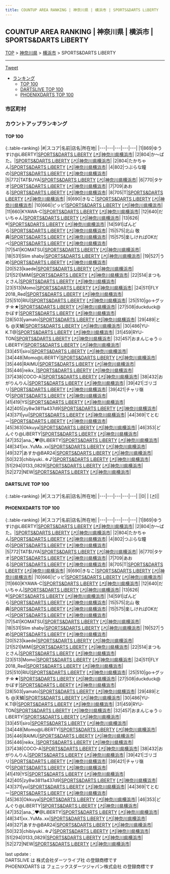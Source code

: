 ```yaml
---
title: COUNTUP AREA RANKING | 神奈川県 | 横浜市 | SPORTS&DARTS LiBERTY
---
```

## COUNTUP AREA RANKING | 神奈川県 | 横浜市 | SPORTS&DARTS LiBERTY

[TOP](/darts/rank/) > [神奈川県](/darts/rank/神奈川県/) > [横浜市](/darts/rank/神奈川県/横浜市/) > SPORTS&DARTS LiBERTY

___

<a href="https://twitter.com/share?ref_src=twsrc%5Etfw" data-text="COUNTUP AREA RANKING | 神奈川県横浜市SPORTS&DARTS LiBERTY" class="twitter-share-button" data-hashtags="DARTSLIVE,PHOENIXDARTS,darts,ダーツ" data-show-count="false">Tweet</a>

* [ランキング](#カウントアップランキング)
    * [TOP 100](#top-100)
    * [DARTSLIVE TOP 100](#dartslive-top-100)
    * [PHOENIXDARTS TOP 100](#phoenixdarts-top-100)

### 市区町村

<ul>

</ul>

### カウントアップランキング

#### TOP 100



{:.table-ranking}
|#|スコア|名前|店名|所在地|
|---|---|---|---|---|
|1|869|<span class="rank-name-pd">ゆうすけ@LiBERTY</span>|<a href="/darts/rank/shops/71620.html">SPORTS&DARTS LiBERTY</a> <a href="https://vs.phoenixdarts.com/jp/shop/shopDetailInfo/s_71620?s_seq=71620">[↗]</a>|<a href="/darts/rank/神奈川県/横浜市">神奈川県横浜市</a>|
|2|804|<span class="rank-name-pd">か〜ばた。</span>|<a href="/darts/rank/shops/71620.html">SPORTS&DARTS LiBERTY</a> <a href="https://vs.phoenixdarts.com/jp/shop/shopDetailInfo/s_71620?s_seq=71620">[↗]</a>|<a href="/darts/rank/神奈川県/横浜市">神奈川県横浜市</a>|
|2|804|<span class="rank-name-pd">たかちゃん</span>|<a href="/darts/rank/shops/71620.html">SPORTS&DARTS LiBERTY</a> <a href="https://vs.phoenixdarts.com/jp/shop/shopDetailInfo/s_71620?s_seq=71620">[↗]</a>|<a href="/darts/rank/神奈川県/横浜市">神奈川県横浜市</a>|
|4|802|<span class="rank-name-pd">つぶらな瞳の</span>|<a href="/darts/rank/shops/71620.html">SPORTS&DARTS LiBERTY</a> <a href="https://vs.phoenixdarts.com/jp/shop/shopDetailInfo/s_71620?s_seq=71620">[↗]</a>|<a href="/darts/rank/神奈川県/横浜市">神奈川県横浜市</a>|
|5|772|<span class="rank-name-pd">TAT$UYA</span>|<a href="/darts/rank/shops/71620.html">SPORTS&DARTS LiBERTY</a> <a href="https://vs.phoenixdarts.com/jp/shop/shopDetailInfo/s_71620?s_seq=71620">[↗]</a>|<a href="/darts/rank/神奈川県/横浜市">神奈川県横浜市</a>|
|6|770|<span class="rank-name-pd">タケオ</span>|<a href="/darts/rank/shops/71620.html">SPORTS&DARTS LiBERTY</a> <a href="https://vs.phoenixdarts.com/jp/shop/shopDetailInfo/s_71620?s_seq=71620">[↗]</a>|<a href="/darts/rank/神奈川県/横浜市">神奈川県横浜市</a>|
|7|709|<span class="rank-name-pd">あおる</span>|<a href="/darts/rank/shops/71620.html">SPORTS&DARTS LiBERTY</a> <a href="https://vs.phoenixdarts.com/jp/shop/shopDetailInfo/s_71620?s_seq=71620">[↗]</a>|<a href="/darts/rank/神奈川県/横浜市">神奈川県横浜市</a>|
|8|705|<span class="rank-name-pd">T</span>|<a href="/darts/rank/shops/71620.html">SPORTS&DARTS LiBERTY</a> <a href="https://vs.phoenixdarts.com/jp/shop/shopDetailInfo/s_71620?s_seq=71620">[↗]</a>|<a href="/darts/rank/神奈川県/横浜市">神奈川県横浜市</a>|
|9|690|<span class="rank-name-pd">きなこ</span>|<a href="/darts/rank/shops/71620.html">SPORTS&DARTS LiBERTY</a> <a href="https://vs.phoenixdarts.com/jp/shop/shopDetailInfo/s_71620?s_seq=71620">[↗]</a>|<a href="/darts/rank/神奈川県/横浜市">神奈川県横浜市</a>|
|10|666|<span class="rank-name-pd">ピッピ</span>|<a href="/darts/rank/shops/71620.html">SPORTS&DARTS LiBERTY</a> <a href="https://vs.phoenixdarts.com/jp/shop/shopDetailInfo/s_71620?s_seq=71620">[↗]</a>|<a href="/darts/rank/神奈川県/横浜市">神奈川県横浜市</a>|
|11|660|<span class="rank-name-pd">KYAWA-C</span>|<a href="/darts/rank/shops/71620.html">SPORTS&DARTS LiBERTY</a> <a href="https://vs.phoenixdarts.com/jp/shop/shopDetailInfo/s_71620?s_seq=71620">[↗]</a>|<a href="/darts/rank/神奈川県/横浜市">神奈川県横浜市</a>|
|12|640|<span class="rank-name-pd">だいちゃん</span>|<a href="/darts/rank/shops/71620.html">SPORTS&DARTS LiBERTY</a> <a href="https://vs.phoenixdarts.com/jp/shop/shopDetailInfo/s_71620?s_seq=71620">[↗]</a>|<a href="/darts/rank/神奈川県/横浜市">神奈川県横浜市</a>|
|13|626|<span class="rank-name-pd">®️</span>|<a href="/darts/rank/shops/71620.html">SPORTS&DARTS LiBERTY</a> <a href="https://vs.phoenixdarts.com/jp/shop/shopDetailInfo/s_71620?s_seq=71620">[↗]</a>|<a href="/darts/rank/神奈川県/横浜市">神奈川県横浜市</a>|
|14|591|<span class="rank-name-pd">ぱんどら</span>|<a href="/darts/rank/shops/71620.html">SPORTS&DARTS LiBERTY</a> <a href="https://vs.phoenixdarts.com/jp/shop/shopDetailInfo/s_71620?s_seq=71620">[↗]</a>|<a href="/darts/rank/神奈川県/横浜市">神奈川県横浜市</a>|
|15|575|<span class="rank-name-pd">北山 敬典</span>|<a href="/darts/rank/shops/71620.html">SPORTS&DARTS LiBERTY</a> <a href="https://vs.phoenixdarts.com/jp/shop/shopDetailInfo/s_71620?s_seq=71620">[↗]</a>|<a href="/darts/rank/神奈川県/横浜市">神奈川県横浜市</a>|
|15|575|<span class="rank-name-pd">楽しければOKだべ</span>|<a href="/darts/rank/shops/71620.html">SPORTS&DARTS LiBERTY</a> <a href="https://vs.phoenixdarts.com/jp/shop/shopDetailInfo/s_71620?s_seq=71620">[↗]</a>|<a href="/darts/rank/神奈川県/横浜市">神奈川県横浜市</a>|
|17|541|<span class="rank-name-pd">KOMATSU</span>|<a href="/darts/rank/shops/71620.html">SPORTS&DARTS LiBERTY</a> <a href="https://vs.phoenixdarts.com/jp/shop/shopDetailInfo/s_71620?s_seq=71620">[↗]</a>|<a href="/darts/rank/神奈川県/横浜市">神奈川県横浜市</a>|
|18|531|<span class="rank-name-pd">Slim shaby</span>|<a href="/darts/rank/shops/71620.html">SPORTS&DARTS LiBERTY</a> <a href="https://vs.phoenixdarts.com/jp/shop/shopDetailInfo/s_71620?s_seq=71620">[↗]</a>|<a href="/darts/rank/神奈川県/横浜市">神奈川県横浜市</a>|
|19|527|<span class="rank-name-pd">うめ</span>|<a href="/darts/rank/shops/71620.html">SPORTS&DARTS LiBERTY</a> <a href="https://vs.phoenixdarts.com/jp/shop/shopDetailInfo/s_71620?s_seq=71620">[↗]</a>|<a href="/darts/rank/神奈川県/横浜市">神奈川県横浜市</a>|
|20|523|<span class="rank-name-pd">kaede</span>|<a href="/darts/rank/shops/71620.html">SPORTS&DARTS LiBERTY</a> <a href="https://vs.phoenixdarts.com/jp/shop/shopDetailInfo/s_71620?s_seq=71620">[↗]</a>|<a href="/darts/rank/神奈川県/横浜市">神奈川県横浜市</a>|
|21|521|<span class="rank-name-pd">MIMI</span>|<a href="/darts/rank/shops/71620.html">SPORTS&DARTS LiBERTY</a> <a href="https://vs.phoenixdarts.com/jp/shop/shopDetailInfo/s_71620?s_seq=71620">[↗]</a>|<a href="/darts/rank/神奈川県/横浜市">神奈川県横浜市</a>|
|22|514|<span class="rank-name-pd">まつもとさん</span>|<a href="/darts/rank/shops/71620.html">SPORTS&DARTS LiBERTY</a> <a href="https://vs.phoenixdarts.com/jp/shop/shopDetailInfo/s_71620?s_seq=71620">[↗]</a>|<a href="/darts/rank/神奈川県/横浜市">神奈川県横浜市</a>|
|23|513|<span class="rank-name-pd">Momo</span>|<a href="/darts/rank/shops/71620.html">SPORTS&DARTS LiBERTY</a> <a href="https://vs.phoenixdarts.com/jp/shop/shopDetailInfo/s_71620?s_seq=71620">[↗]</a>|<a href="/darts/rank/神奈川県/横浜市">神奈川県横浜市</a>|
|24|511|<span class="rank-name-pd">FLY 2018_Red</span>|<a href="/darts/rank/shops/71620.html">SPORTS&DARTS LiBERTY</a> <a href="https://vs.phoenixdarts.com/jp/shop/shopDetailInfo/s_71620?s_seq=71620">[↗]</a>|<a href="/darts/rank/神奈川県/横浜市">神奈川県横浜市</a>|
|25|510|<span class="rank-name-pd">RIU</span>|<a href="/darts/rank/shops/71620.html">SPORTS&DARTS LiBERTY</a> <a href="https://vs.phoenixdarts.com/jp/shop/shopDetailInfo/s_71620?s_seq=71620">[↗]</a>|<a href="/darts/rank/神奈川県/横浜市">神奈川県横浜市</a>|
|25|510|<span class="rank-name-pd">go→グッチ☆★</span>|<a href="/darts/rank/shops/71620.html">SPORTS&DARTS LiBERTY</a> <a href="https://vs.phoenixdarts.com/jp/shop/shopDetailInfo/s_71620?s_seq=71620">[↗]</a>|<a href="/darts/rank/神奈川県/横浜市">神奈川県横浜市</a>|
|27|508|<span class="rank-name-pd">duckduck@かぼす</span>|<a href="/darts/rank/shops/71620.html">SPORTS&DARTS LiBERTY</a> <a href="https://vs.phoenixdarts.com/jp/shop/shopDetailInfo/s_71620?s_seq=71620">[↗]</a>|<a href="/darts/rank/神奈川県/横浜市">神奈川県横浜市</a>|
|28|503|<span class="rank-name-pd">yamato</span>|<a href="/darts/rank/shops/71620.html">SPORTS&DARTS LiBERTY</a> <a href="https://vs.phoenixdarts.com/jp/shop/shopDetailInfo/s_71620?s_seq=71620">[↗]</a>|<a href="/darts/rank/神奈川県/横浜市">神奈川県横浜市</a>|
|29|489|<span class="rank-name-pd">と も @天鱗</span>|<a href="/darts/rank/shops/71620.html">SPORTS&DARTS LiBERTY</a> <a href="https://vs.phoenixdarts.com/jp/shop/shopDetailInfo/s_71620?s_seq=71620">[↗]</a>|<a href="/darts/rank/神奈川県/横浜市">神奈川県横浜市</a>|
|30|486|<span class="rank-name-pd">YU-K.T@</span>|<a href="/darts/rank/shops/71620.html">SPORTS&DARTS LiBERTY</a> <a href="https://vs.phoenixdarts.com/jp/shop/shopDetailInfo/s_71620?s_seq=71620">[↗]</a>|<a href="/darts/rank/神奈川県/横浜市">神奈川県横浜市</a>|
|31|459|<span class="rank-name-pd">RYU-TON</span>|<a href="/darts/rank/shops/71620.html">SPORTS&DARTS LiBERTY</a> <a href="https://vs.phoenixdarts.com/jp/shop/shopDetailInfo/s_71620?s_seq=71620">[↗]</a>|<a href="/darts/rank/神奈川県/横浜市">神奈川県横浜市</a>|
|32|457|<span class="rank-name-pd">おまんじゅう☺︎LiBERTY</span>|<a href="/darts/rank/shops/71620.html">SPORTS&DARTS LiBERTY</a> <a href="https://vs.phoenixdarts.com/jp/shop/shopDetailInfo/s_71620?s_seq=71620">[↗]</a>|<a href="/darts/rank/神奈川県/横浜市">神奈川県横浜市</a>|
|33|451|<span class="rank-name-pd">siro</span>|<a href="/darts/rank/shops/71620.html">SPORTS&DARTS LiBERTY</a> <a href="https://vs.phoenixdarts.com/jp/shop/shopDetailInfo/s_71620?s_seq=71620">[↗]</a>|<a href="/darts/rank/神奈川県/横浜市">神奈川県横浜市</a>|
|34|448|<span class="rank-name-pd">Momo@LiBERTY</span>|<a href="/darts/rank/shops/71620.html">SPORTS&DARTS LiBERTY</a> <a href="https://vs.phoenixdarts.com/jp/shop/shopDetailInfo/s_71620?s_seq=71620">[↗]</a>|<a href="/darts/rank/神奈川県/横浜市">神奈川県横浜市</a>|
|35|446|<span class="rank-name-pd">RAIMU</span>|<a href="/darts/rank/shops/71620.html">SPORTS&DARTS LiBERTY</a> <a href="https://vs.phoenixdarts.com/jp/shop/shopDetailInfo/s_71620?s_seq=71620">[↗]</a>|<a href="/darts/rank/神奈川県/横浜市">神奈川県横浜市</a>|
|35|446|<span class="rank-name-pd">reikx_</span>|<a href="/darts/rank/shops/71620.html">SPORTS&DARTS LiBERTY</a> <a href="https://vs.phoenixdarts.com/jp/shop/shopDetailInfo/s_71620?s_seq=71620">[↗]</a>|<a href="/darts/rank/神奈川県/横浜市">神奈川県横浜市</a>|
|37|438|<span class="rank-name-pd">COCO-A</span>|<a href="/darts/rank/shops/71620.html">SPORTS&DARTS LiBERTY</a> <a href="https://vs.phoenixdarts.com/jp/shop/shopDetailInfo/s_71620?s_seq=71620">[↗]</a>|<a href="/darts/rank/神奈川県/横浜市">神奈川県横浜市</a>|
|38|432|<span class="rank-name-pd">おがりんりん</span>|<a href="/darts/rank/shops/71620.html">SPORTS&DARTS LiBERTY</a> <a href="https://vs.phoenixdarts.com/jp/shop/shopDetailInfo/s_71620?s_seq=71620">[↗]</a>|<a href="/darts/rank/神奈川県/横浜市">神奈川県横浜市</a>|
|39|421|<span class="rank-name-pd">ゴリゴリ</span>|<a href="/darts/rank/shops/71620.html">SPORTS&DARTS LiBERTY</a> <a href="https://vs.phoenixdarts.com/jp/shop/shopDetailInfo/s_71620?s_seq=71620">[↗]</a>|<a href="/darts/rank/神奈川県/横浜市">神奈川県横浜市</a>|
|39|421|<span class="rank-name-pd">チャリ嶺♡</span>|<a href="/darts/rank/shops/71620.html">SPORTS&DARTS LiBERTY</a> <a href="https://vs.phoenixdarts.com/jp/shop/shopDetailInfo/s_71620?s_seq=71620">[↗]</a>|<a href="/darts/rank/神奈川県/横浜市">神奈川県横浜市</a>|
|41|419|<span class="rank-name-pd">YS</span>|<a href="/darts/rank/shops/71620.html">SPORTS&DARTS LiBERTY</a> <a href="https://vs.phoenixdarts.com/jp/shop/shopDetailInfo/s_71620?s_seq=71620">[↗]</a>|<a href="/darts/rank/神奈川県/横浜市">神奈川県横浜市</a>|
|42|405|<span class="rank-name-pd">zy8w3811a437d9</span>|<a href="/darts/rank/shops/71620.html">SPORTS&DARTS LiBERTY</a> <a href="https://vs.phoenixdarts.com/jp/shop/shopDetailInfo/s_71620?s_seq=71620">[↗]</a>|<a href="/darts/rank/神奈川県/横浜市">神奈川県横浜市</a>|
|43|371|<span class="rank-name-pd">yui</span>|<a href="/darts/rank/shops/71620.html">SPORTS&DARTS LiBERTY</a> <a href="https://vs.phoenixdarts.com/jp/shop/shopDetailInfo/s_71620?s_seq=71620">[↗]</a>|<a href="/darts/rank/神奈川県/横浜市">神奈川県横浜市</a>|
|44|369|<span class="rank-name-pd">てとむー</span>|<a href="/darts/rank/shops/71620.html">SPORTS&DARTS LiBERTY</a> <a href="https://vs.phoenixdarts.com/jp/shop/shopDetailInfo/s_71620?s_seq=71620">[↗]</a>|<a href="/darts/rank/神奈川県/横浜市">神奈川県横浜市</a>|
|45|363|<span class="rank-name-pd">Okkuya</span>|<a href="/darts/rank/shops/71620.html">SPORTS&DARTS LiBERTY</a> <a href="https://vs.phoenixdarts.com/jp/shop/shopDetailInfo/s_71620?s_seq=71620">[↗]</a>|<a href="/darts/rank/神奈川県/横浜市">神奈川県横浜市</a>|
|46|353|<span class="rank-name-pd">どんぐり@LiBERTY</span>|<a href="/darts/rank/shops/71620.html">SPORTS&DARTS LiBERTY</a> <a href="https://vs.phoenixdarts.com/jp/shop/shopDetailInfo/s_71620?s_seq=71620">[↗]</a>|<a href="/darts/rank/神奈川県/横浜市">神奈川県横浜市</a>|
|47|352|<span class="rank-name-pd">ana◡̈♥︎@LiBERTY</span>|<a href="/darts/rank/shops/71620.html">SPORTS&DARTS LiBERTY</a> <a href="https://vs.phoenixdarts.com/jp/shop/shopDetailInfo/s_71620?s_seq=71620">[↗]</a>|<a href="/darts/rank/神奈川県/横浜市">神奈川県横浜市</a>|
|48|341|<span class="rank-name-pd">xx..YuMa..xx</span>|<a href="/darts/rank/shops/71620.html">SPORTS&DARTS LiBERTY</a> <a href="https://vs.phoenixdarts.com/jp/shop/shopDetailInfo/s_71620?s_seq=71620">[↗]</a>|<a href="/darts/rank/神奈川県/横浜市">神奈川県横浜市</a>|
|49|327|<span class="rank-name-pd">あすか@BAR24</span>|<a href="/darts/rank/shops/71620.html">SPORTS&DARTS LiBERTY</a> <a href="https://vs.phoenixdarts.com/jp/shop/shopDetailInfo/s_71620?s_seq=71620">[↗]</a>|<a href="/darts/rank/神奈川県/横浜市">神奈川県横浜市</a>|
|50|323|<span class="rank-name-pd">chibiyuki..☆♪</span>|<a href="/darts/rank/shops/71620.html">SPORTS&DARTS LiBERTY</a> <a href="https://vs.phoenixdarts.com/jp/shop/shopDetailInfo/s_71620?s_seq=71620">[↗]</a>|<a href="/darts/rank/神奈川県/横浜市">神奈川県横浜市</a>|
|51|294|<span class="rank-name-pd">0133_0829</span>|<a href="/darts/rank/shops/71620.html">SPORTS&DARTS LiBERTY</a> <a href="https://vs.phoenixdarts.com/jp/shop/shopDetailInfo/s_71620?s_seq=71620">[↗]</a>|<a href="/darts/rank/神奈川県/横浜市">神奈川県横浜市</a>|
|52|272|<span class="rank-name-pd">NEW</span>|<a href="/darts/rank/shops/71620.html">SPORTS&DARTS LiBERTY</a> <a href="https://vs.phoenixdarts.com/jp/shop/shopDetailInfo/s_71620?s_seq=71620">[↗]</a>|<a href="/darts/rank/神奈川県/横浜市">神奈川県横浜市</a>|


#### DARTSLIVE TOP 100



{:.table-ranking}
|#|スコア|名前|店名|所在地|
|---|---|---|---|---|
||0|<span class="rank-name-dl"> </span>|<a href="/darts/rank/shops/.html"></a> <a href="">[↗]</a>|<a href="/darts/rank//"></a>|


#### PHOENIXDARTS TOP 100



{:.table-ranking}
|#|スコア|名前|店名|所在地|
|---|---|---|---|---|
|1|869|<span class="rank-name-pd">ゆうすけ@LiBERTY</span>|<a href="/darts/rank/shops/71620.html">SPORTS&DARTS LiBERTY</a> <a href="https://vs.phoenixdarts.com/jp/shop/shopDetailInfo/s_71620?s_seq=71620">[↗]</a>|<a href="/darts/rank/神奈川県/横浜市">神奈川県横浜市</a>|
|2|804|<span class="rank-name-pd">か〜ばた。</span>|<a href="/darts/rank/shops/71620.html">SPORTS&DARTS LiBERTY</a> <a href="https://vs.phoenixdarts.com/jp/shop/shopDetailInfo/s_71620?s_seq=71620">[↗]</a>|<a href="/darts/rank/神奈川県/横浜市">神奈川県横浜市</a>|
|2|804|<span class="rank-name-pd">たかちゃん</span>|<a href="/darts/rank/shops/71620.html">SPORTS&DARTS LiBERTY</a> <a href="https://vs.phoenixdarts.com/jp/shop/shopDetailInfo/s_71620?s_seq=71620">[↗]</a>|<a href="/darts/rank/神奈川県/横浜市">神奈川県横浜市</a>|
|4|802|<span class="rank-name-pd">つぶらな瞳の</span>|<a href="/darts/rank/shops/71620.html">SPORTS&DARTS LiBERTY</a> <a href="https://vs.phoenixdarts.com/jp/shop/shopDetailInfo/s_71620?s_seq=71620">[↗]</a>|<a href="/darts/rank/神奈川県/横浜市">神奈川県横浜市</a>|
|5|772|<span class="rank-name-pd">TAT$UYA</span>|<a href="/darts/rank/shops/71620.html">SPORTS&DARTS LiBERTY</a> <a href="https://vs.phoenixdarts.com/jp/shop/shopDetailInfo/s_71620?s_seq=71620">[↗]</a>|<a href="/darts/rank/神奈川県/横浜市">神奈川県横浜市</a>|
|6|770|<span class="rank-name-pd">タケオ</span>|<a href="/darts/rank/shops/71620.html">SPORTS&DARTS LiBERTY</a> <a href="https://vs.phoenixdarts.com/jp/shop/shopDetailInfo/s_71620?s_seq=71620">[↗]</a>|<a href="/darts/rank/神奈川県/横浜市">神奈川県横浜市</a>|
|7|709|<span class="rank-name-pd">あおる</span>|<a href="/darts/rank/shops/71620.html">SPORTS&DARTS LiBERTY</a> <a href="https://vs.phoenixdarts.com/jp/shop/shopDetailInfo/s_71620?s_seq=71620">[↗]</a>|<a href="/darts/rank/神奈川県/横浜市">神奈川県横浜市</a>|
|8|705|<span class="rank-name-pd">T</span>|<a href="/darts/rank/shops/71620.html">SPORTS&DARTS LiBERTY</a> <a href="https://vs.phoenixdarts.com/jp/shop/shopDetailInfo/s_71620?s_seq=71620">[↗]</a>|<a href="/darts/rank/神奈川県/横浜市">神奈川県横浜市</a>|
|9|690|<span class="rank-name-pd">きなこ</span>|<a href="/darts/rank/shops/71620.html">SPORTS&DARTS LiBERTY</a> <a href="https://vs.phoenixdarts.com/jp/shop/shopDetailInfo/s_71620?s_seq=71620">[↗]</a>|<a href="/darts/rank/神奈川県/横浜市">神奈川県横浜市</a>|
|10|666|<span class="rank-name-pd">ピッピ</span>|<a href="/darts/rank/shops/71620.html">SPORTS&DARTS LiBERTY</a> <a href="https://vs.phoenixdarts.com/jp/shop/shopDetailInfo/s_71620?s_seq=71620">[↗]</a>|<a href="/darts/rank/神奈川県/横浜市">神奈川県横浜市</a>|
|11|660|<span class="rank-name-pd">KYAWA-C</span>|<a href="/darts/rank/shops/71620.html">SPORTS&DARTS LiBERTY</a> <a href="https://vs.phoenixdarts.com/jp/shop/shopDetailInfo/s_71620?s_seq=71620">[↗]</a>|<a href="/darts/rank/神奈川県/横浜市">神奈川県横浜市</a>|
|12|640|<span class="rank-name-pd">だいちゃん</span>|<a href="/darts/rank/shops/71620.html">SPORTS&DARTS LiBERTY</a> <a href="https://vs.phoenixdarts.com/jp/shop/shopDetailInfo/s_71620?s_seq=71620">[↗]</a>|<a href="/darts/rank/神奈川県/横浜市">神奈川県横浜市</a>|
|13|626|<span class="rank-name-pd">®️</span>|<a href="/darts/rank/shops/71620.html">SPORTS&DARTS LiBERTY</a> <a href="https://vs.phoenixdarts.com/jp/shop/shopDetailInfo/s_71620?s_seq=71620">[↗]</a>|<a href="/darts/rank/神奈川県/横浜市">神奈川県横浜市</a>|
|14|591|<span class="rank-name-pd">ぱんどら</span>|<a href="/darts/rank/shops/71620.html">SPORTS&DARTS LiBERTY</a> <a href="https://vs.phoenixdarts.com/jp/shop/shopDetailInfo/s_71620?s_seq=71620">[↗]</a>|<a href="/darts/rank/神奈川県/横浜市">神奈川県横浜市</a>|
|15|575|<span class="rank-name-pd">北山 敬典</span>|<a href="/darts/rank/shops/71620.html">SPORTS&DARTS LiBERTY</a> <a href="https://vs.phoenixdarts.com/jp/shop/shopDetailInfo/s_71620?s_seq=71620">[↗]</a>|<a href="/darts/rank/神奈川県/横浜市">神奈川県横浜市</a>|
|15|575|<span class="rank-name-pd">楽しければOKだべ</span>|<a href="/darts/rank/shops/71620.html">SPORTS&DARTS LiBERTY</a> <a href="https://vs.phoenixdarts.com/jp/shop/shopDetailInfo/s_71620?s_seq=71620">[↗]</a>|<a href="/darts/rank/神奈川県/横浜市">神奈川県横浜市</a>|
|17|541|<span class="rank-name-pd">KOMATSU</span>|<a href="/darts/rank/shops/71620.html">SPORTS&DARTS LiBERTY</a> <a href="https://vs.phoenixdarts.com/jp/shop/shopDetailInfo/s_71620?s_seq=71620">[↗]</a>|<a href="/darts/rank/神奈川県/横浜市">神奈川県横浜市</a>|
|18|531|<span class="rank-name-pd">Slim shaby</span>|<a href="/darts/rank/shops/71620.html">SPORTS&DARTS LiBERTY</a> <a href="https://vs.phoenixdarts.com/jp/shop/shopDetailInfo/s_71620?s_seq=71620">[↗]</a>|<a href="/darts/rank/神奈川県/横浜市">神奈川県横浜市</a>|
|19|527|<span class="rank-name-pd">うめ</span>|<a href="/darts/rank/shops/71620.html">SPORTS&DARTS LiBERTY</a> <a href="https://vs.phoenixdarts.com/jp/shop/shopDetailInfo/s_71620?s_seq=71620">[↗]</a>|<a href="/darts/rank/神奈川県/横浜市">神奈川県横浜市</a>|
|20|523|<span class="rank-name-pd">kaede</span>|<a href="/darts/rank/shops/71620.html">SPORTS&DARTS LiBERTY</a> <a href="https://vs.phoenixdarts.com/jp/shop/shopDetailInfo/s_71620?s_seq=71620">[↗]</a>|<a href="/darts/rank/神奈川県/横浜市">神奈川県横浜市</a>|
|21|521|<span class="rank-name-pd">MIMI</span>|<a href="/darts/rank/shops/71620.html">SPORTS&DARTS LiBERTY</a> <a href="https://vs.phoenixdarts.com/jp/shop/shopDetailInfo/s_71620?s_seq=71620">[↗]</a>|<a href="/darts/rank/神奈川県/横浜市">神奈川県横浜市</a>|
|22|514|<span class="rank-name-pd">まつもとさん</span>|<a href="/darts/rank/shops/71620.html">SPORTS&DARTS LiBERTY</a> <a href="https://vs.phoenixdarts.com/jp/shop/shopDetailInfo/s_71620?s_seq=71620">[↗]</a>|<a href="/darts/rank/神奈川県/横浜市">神奈川県横浜市</a>|
|23|513|<span class="rank-name-pd">Momo</span>|<a href="/darts/rank/shops/71620.html">SPORTS&DARTS LiBERTY</a> <a href="https://vs.phoenixdarts.com/jp/shop/shopDetailInfo/s_71620?s_seq=71620">[↗]</a>|<a href="/darts/rank/神奈川県/横浜市">神奈川県横浜市</a>|
|24|511|<span class="rank-name-pd">FLY 2018_Red</span>|<a href="/darts/rank/shops/71620.html">SPORTS&DARTS LiBERTY</a> <a href="https://vs.phoenixdarts.com/jp/shop/shopDetailInfo/s_71620?s_seq=71620">[↗]</a>|<a href="/darts/rank/神奈川県/横浜市">神奈川県横浜市</a>|
|25|510|<span class="rank-name-pd">RIU</span>|<a href="/darts/rank/shops/71620.html">SPORTS&DARTS LiBERTY</a> <a href="https://vs.phoenixdarts.com/jp/shop/shopDetailInfo/s_71620?s_seq=71620">[↗]</a>|<a href="/darts/rank/神奈川県/横浜市">神奈川県横浜市</a>|
|25|510|<span class="rank-name-pd">go→グッチ☆★</span>|<a href="/darts/rank/shops/71620.html">SPORTS&DARTS LiBERTY</a> <a href="https://vs.phoenixdarts.com/jp/shop/shopDetailInfo/s_71620?s_seq=71620">[↗]</a>|<a href="/darts/rank/神奈川県/横浜市">神奈川県横浜市</a>|
|27|508|<span class="rank-name-pd">duckduck@かぼす</span>|<a href="/darts/rank/shops/71620.html">SPORTS&DARTS LiBERTY</a> <a href="https://vs.phoenixdarts.com/jp/shop/shopDetailInfo/s_71620?s_seq=71620">[↗]</a>|<a href="/darts/rank/神奈川県/横浜市">神奈川県横浜市</a>|
|28|503|<span class="rank-name-pd">yamato</span>|<a href="/darts/rank/shops/71620.html">SPORTS&DARTS LiBERTY</a> <a href="https://vs.phoenixdarts.com/jp/shop/shopDetailInfo/s_71620?s_seq=71620">[↗]</a>|<a href="/darts/rank/神奈川県/横浜市">神奈川県横浜市</a>|
|29|489|<span class="rank-name-pd">と も @天鱗</span>|<a href="/darts/rank/shops/71620.html">SPORTS&DARTS LiBERTY</a> <a href="https://vs.phoenixdarts.com/jp/shop/shopDetailInfo/s_71620?s_seq=71620">[↗]</a>|<a href="/darts/rank/神奈川県/横浜市">神奈川県横浜市</a>|
|30|486|<span class="rank-name-pd">YU-K.T@</span>|<a href="/darts/rank/shops/71620.html">SPORTS&DARTS LiBERTY</a> <a href="https://vs.phoenixdarts.com/jp/shop/shopDetailInfo/s_71620?s_seq=71620">[↗]</a>|<a href="/darts/rank/神奈川県/横浜市">神奈川県横浜市</a>|
|31|459|<span class="rank-name-pd">RYU-TON</span>|<a href="/darts/rank/shops/71620.html">SPORTS&DARTS LiBERTY</a> <a href="https://vs.phoenixdarts.com/jp/shop/shopDetailInfo/s_71620?s_seq=71620">[↗]</a>|<a href="/darts/rank/神奈川県/横浜市">神奈川県横浜市</a>|
|32|457|<span class="rank-name-pd">おまんじゅう☺︎LiBERTY</span>|<a href="/darts/rank/shops/71620.html">SPORTS&DARTS LiBERTY</a> <a href="https://vs.phoenixdarts.com/jp/shop/shopDetailInfo/s_71620?s_seq=71620">[↗]</a>|<a href="/darts/rank/神奈川県/横浜市">神奈川県横浜市</a>|
|33|451|<span class="rank-name-pd">siro</span>|<a href="/darts/rank/shops/71620.html">SPORTS&DARTS LiBERTY</a> <a href="https://vs.phoenixdarts.com/jp/shop/shopDetailInfo/s_71620?s_seq=71620">[↗]</a>|<a href="/darts/rank/神奈川県/横浜市">神奈川県横浜市</a>|
|34|448|<span class="rank-name-pd">Momo@LiBERTY</span>|<a href="/darts/rank/shops/71620.html">SPORTS&DARTS LiBERTY</a> <a href="https://vs.phoenixdarts.com/jp/shop/shopDetailInfo/s_71620?s_seq=71620">[↗]</a>|<a href="/darts/rank/神奈川県/横浜市">神奈川県横浜市</a>|
|35|446|<span class="rank-name-pd">RAIMU</span>|<a href="/darts/rank/shops/71620.html">SPORTS&DARTS LiBERTY</a> <a href="https://vs.phoenixdarts.com/jp/shop/shopDetailInfo/s_71620?s_seq=71620">[↗]</a>|<a href="/darts/rank/神奈川県/横浜市">神奈川県横浜市</a>|
|35|446|<span class="rank-name-pd">reikx_</span>|<a href="/darts/rank/shops/71620.html">SPORTS&DARTS LiBERTY</a> <a href="https://vs.phoenixdarts.com/jp/shop/shopDetailInfo/s_71620?s_seq=71620">[↗]</a>|<a href="/darts/rank/神奈川県/横浜市">神奈川県横浜市</a>|
|37|438|<span class="rank-name-pd">COCO-A</span>|<a href="/darts/rank/shops/71620.html">SPORTS&DARTS LiBERTY</a> <a href="https://vs.phoenixdarts.com/jp/shop/shopDetailInfo/s_71620?s_seq=71620">[↗]</a>|<a href="/darts/rank/神奈川県/横浜市">神奈川県横浜市</a>|
|38|432|<span class="rank-name-pd">おがりんりん</span>|<a href="/darts/rank/shops/71620.html">SPORTS&DARTS LiBERTY</a> <a href="https://vs.phoenixdarts.com/jp/shop/shopDetailInfo/s_71620?s_seq=71620">[↗]</a>|<a href="/darts/rank/神奈川県/横浜市">神奈川県横浜市</a>|
|39|421|<span class="rank-name-pd">ゴリゴリ</span>|<a href="/darts/rank/shops/71620.html">SPORTS&DARTS LiBERTY</a> <a href="https://vs.phoenixdarts.com/jp/shop/shopDetailInfo/s_71620?s_seq=71620">[↗]</a>|<a href="/darts/rank/神奈川県/横浜市">神奈川県横浜市</a>|
|39|421|<span class="rank-name-pd">チャリ嶺♡</span>|<a href="/darts/rank/shops/71620.html">SPORTS&DARTS LiBERTY</a> <a href="https://vs.phoenixdarts.com/jp/shop/shopDetailInfo/s_71620?s_seq=71620">[↗]</a>|<a href="/darts/rank/神奈川県/横浜市">神奈川県横浜市</a>|
|41|419|<span class="rank-name-pd">YS</span>|<a href="/darts/rank/shops/71620.html">SPORTS&DARTS LiBERTY</a> <a href="https://vs.phoenixdarts.com/jp/shop/shopDetailInfo/s_71620?s_seq=71620">[↗]</a>|<a href="/darts/rank/神奈川県/横浜市">神奈川県横浜市</a>|
|42|405|<span class="rank-name-pd">zy8w3811a437d9</span>|<a href="/darts/rank/shops/71620.html">SPORTS&DARTS LiBERTY</a> <a href="https://vs.phoenixdarts.com/jp/shop/shopDetailInfo/s_71620?s_seq=71620">[↗]</a>|<a href="/darts/rank/神奈川県/横浜市">神奈川県横浜市</a>|
|43|371|<span class="rank-name-pd">yui</span>|<a href="/darts/rank/shops/71620.html">SPORTS&DARTS LiBERTY</a> <a href="https://vs.phoenixdarts.com/jp/shop/shopDetailInfo/s_71620?s_seq=71620">[↗]</a>|<a href="/darts/rank/神奈川県/横浜市">神奈川県横浜市</a>|
|44|369|<span class="rank-name-pd">てとむー</span>|<a href="/darts/rank/shops/71620.html">SPORTS&DARTS LiBERTY</a> <a href="https://vs.phoenixdarts.com/jp/shop/shopDetailInfo/s_71620?s_seq=71620">[↗]</a>|<a href="/darts/rank/神奈川県/横浜市">神奈川県横浜市</a>|
|45|363|<span class="rank-name-pd">Okkuya</span>|<a href="/darts/rank/shops/71620.html">SPORTS&DARTS LiBERTY</a> <a href="https://vs.phoenixdarts.com/jp/shop/shopDetailInfo/s_71620?s_seq=71620">[↗]</a>|<a href="/darts/rank/神奈川県/横浜市">神奈川県横浜市</a>|
|46|353|<span class="rank-name-pd">どんぐり@LiBERTY</span>|<a href="/darts/rank/shops/71620.html">SPORTS&DARTS LiBERTY</a> <a href="https://vs.phoenixdarts.com/jp/shop/shopDetailInfo/s_71620?s_seq=71620">[↗]</a>|<a href="/darts/rank/神奈川県/横浜市">神奈川県横浜市</a>|
|47|352|<span class="rank-name-pd">ana◡̈♥︎@LiBERTY</span>|<a href="/darts/rank/shops/71620.html">SPORTS&DARTS LiBERTY</a> <a href="https://vs.phoenixdarts.com/jp/shop/shopDetailInfo/s_71620?s_seq=71620">[↗]</a>|<a href="/darts/rank/神奈川県/横浜市">神奈川県横浜市</a>|
|48|341|<span class="rank-name-pd">xx..YuMa..xx</span>|<a href="/darts/rank/shops/71620.html">SPORTS&DARTS LiBERTY</a> <a href="https://vs.phoenixdarts.com/jp/shop/shopDetailInfo/s_71620?s_seq=71620">[↗]</a>|<a href="/darts/rank/神奈川県/横浜市">神奈川県横浜市</a>|
|49|327|<span class="rank-name-pd">あすか@BAR24</span>|<a href="/darts/rank/shops/71620.html">SPORTS&DARTS LiBERTY</a> <a href="https://vs.phoenixdarts.com/jp/shop/shopDetailInfo/s_71620?s_seq=71620">[↗]</a>|<a href="/darts/rank/神奈川県/横浜市">神奈川県横浜市</a>|
|50|323|<span class="rank-name-pd">chibiyuki..☆♪</span>|<a href="/darts/rank/shops/71620.html">SPORTS&DARTS LiBERTY</a> <a href="https://vs.phoenixdarts.com/jp/shop/shopDetailInfo/s_71620?s_seq=71620">[↗]</a>|<a href="/darts/rank/神奈川県/横浜市">神奈川県横浜市</a>|
|51|294|<span class="rank-name-pd">0133_0829</span>|<a href="/darts/rank/shops/71620.html">SPORTS&DARTS LiBERTY</a> <a href="https://vs.phoenixdarts.com/jp/shop/shopDetailInfo/s_71620?s_seq=71620">[↗]</a>|<a href="/darts/rank/神奈川県/横浜市">神奈川県横浜市</a>|
|52|272|<span class="rank-name-pd">NEW</span>|<a href="/darts/rank/shops/71620.html">SPORTS&DARTS LiBERTY</a> <a href="https://vs.phoenixdarts.com/jp/shop/shopDetailInfo/s_71620?s_seq=71620">[↗]</a>|<a href="/darts/rank/神奈川県/横浜市">神奈川県横浜市</a>|


<div class="footer border-top border-gray-light mt-5 pt-3 text-right text-gray">
    last update : <span style="font-weight: italic" id="foot_last_modified"></span><br />
    DARTSLIVE は 株式会社ダーツライブ社 の登録商標です<br />
    PHOENIXDARTS は フェニックスダーツジャパン株式会社 の登録商標です<br />
</div>

<script src="https://cdnjs.cloudflare.com/ajax/libs/jquery.tablesorter/2.31.3/js/jquery.tablesorter.min.js" integrity="sha512-qzgd5cYSZcosqpzpn7zF2ZId8f/8CHmFKZ8j7mU4OUXTNRd5g+ZHBPsgKEwoqxCtdQvExE5LprwwPAgoicguNg==" crossorigin="anonymous" referrerpolicy="no-referrer"></script>
<link rel="stylesheet" href="https://cdnjs.cloudflare.com/ajax/libs/jquery.tablesorter/2.31.3/css/theme.default.min.css" integrity="sha512-wghhOJkjQX0Lh3NSWvNKeZ0ZpNn+SPVXX1Qyc9OCaogADktxrBiBdKGDoqVUOyhStvMBmJQ8ZdMHiR3wuEq8+w==" crossorigin="anonymous" referrerpolicy="no-referrer" />
<script>
$(function() {
    $(".table-ranking").tablesorter({sortList:[[0, 0]]});
    $("#foot_last_modified").text(formatDate(new Date(document.lastModified), 'yyyy-MM-dd HH:mm:ss'));
});
</script>

<script async src="https://platform.twitter.com/widgets.js" charset="utf-8"></script>